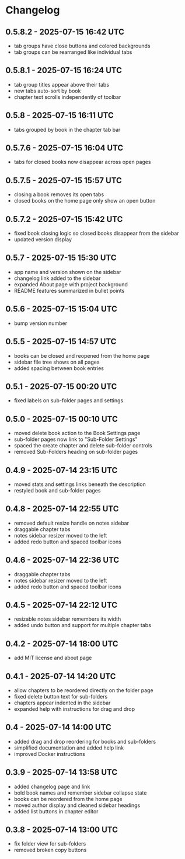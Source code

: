 # Changelog

## 0.5.8.2 - 2025-07-15 16:42 UTC
- tab groups have close buttons and colored backgrounds
- tab groups can be rearranged like individual tabs

## 0.5.8.1 - 2025-07-15 16:24 UTC
- tab group titles appear above their tabs
- new tabs auto-sort by book
- chapter text scrolls independently of toolbar

## 0.5.8 - 2025-07-15 16:11 UTC
- tabs grouped by book in the chapter tab bar

## 0.5.7.6 - 2025-07-15 16:04 UTC
- tabs for closed books now disappear across open pages

## 0.5.7.5 - 2025-07-15 15:57 UTC
- closing a book removes its open tabs
- closed books on the home page only show an open button

## 0.5.7.2 - 2025-07-15 15:42 UTC
- fixed book closing logic so closed books disappear from the sidebar
- updated version display

## 0.5.7 - 2025-07-15 15:30 UTC
- app name and version shown on the sidebar
- changelog link added to the sidebar
- expanded About page with project background
- README features summarized in bullet points

## 0.5.6 - 2025-07-15 15:04 UTC
- bump version number

## 0.5.5 - 2025-07-15 14:57 UTC
- books can be closed and reopened from the home page
- sidebar file tree shows on all pages
- added spacing between book entries

## 0.5.1 - 2025-07-15 00:20 UTC
- fixed labels on sub-folder pages and settings

## 0.5.0 - 2025-07-15 00:10 UTC
- moved delete book action to the Book Settings page
- sub-folder pages now link to "Sub-Folder Settings"
- spaced the create chapter and delete sub-folder controls
- removed Sub-Folders heading on sub-folder pages

## 0.4.9 - 2025-07-14 23:15 UTC
- moved stats and settings links beneath the description
- restyled book and sub-folder pages

## 0.4.8 - 2025-07-14 22:55 UTC
- removed default resize handle on notes sidebar
- draggable chapter tabs
- notes sidebar resizer moved to the left
- added redo button and spaced toolbar icons

## 0.4.6 - 2025-07-14 22:36 UTC
- draggable chapter tabs
- notes sidebar resizer moved to the left
- added redo button and spaced toolbar icons

## 0.4.5 - 2025-07-14 22:12 UTC
- resizable notes sidebar remembers its width
- added undo button and support for multiple chapter tabs

## 0.4.2 - 2025-07-14 18:00 UTC
- add MIT license and about page

## 0.4.1 - 2025-07-14 14:20 UTC
- allow chapters to be reordered directly on the folder page
- fixed delete button text for sub-folders
- chapters appear indented in the sidebar
- expanded help with instructions for drag and drop

## 0.4 - 2025-07-14 14:00 UTC
- added drag and drop reordering for books and sub-folders
- simplified documentation and added help link
- improved Docker instructions

## 0.3.9 - 2025-07-14 13:58 UTC
- added changelog page and link
- bold book names and remember sidebar collapse state
- books can be reordered from the home page
- moved author display and cleaned sidebar headings
- added list buttons in chapter editor

## 0.3.8 - 2025-07-14 13:00 UTC
- fix folder view for sub-folders
- removed broken copy buttons
